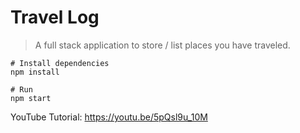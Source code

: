 # Travel Log

> A full stack application to store / list places you have traveled.


```
# Install dependencies
npm install

# Run
npm start
```

YouTube Tutorial: https://youtu.be/5pQsl9u_10M
